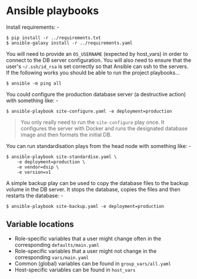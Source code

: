 # Ansible playbooks
Install requirements: -

    $ pip install -r ../requirements.txt
    $ ansible-galaxy install -r ../requirements.yaml
    
You will need to provide an `OS_USERNAME` (expected by host_vars)
in order to connect to the DB server configuration. You will also need to
ensure that the user's `~/.ssh/id_rsa` is set correctly so that Ansible can ssh
to the servers. If the following works you should be able to run the
project playbooks...

    $ ansible -m ping all

You could configure the production database server (a destructive action)
with something like: -

    $ ansible-playbook site-configure.yaml -e deployment=production

>   You only really need to run the `site-configure` play once.
    It configures the server with Docker and runs the designated database
    image and then formats the initial DB.

You can run standardisation plays from the head node with something like: -

    $ ansible-playbook site-standardise.yaml \
        -e deployment=production \
        -e vendor=dsip \
        -e version=v1

A simple backup play can be used to copy the database files to the
backup volume in the DB server. It stops the database, copies the files
and then restarts the database: -

    $ ansible-playbook site-backup.yaml -e deployment=production
    
## Variable locations
-   Role-specific variables that a user might change often in the corresponding
    `defaults/main.yaml`
-   Role-specific variables that a user might not change in the corresponding
    `vars/main.yaml`
-   Common (global) variables can be found in `group_vars/all.yaml`
-   Host-specific variables can be found in `host_vars`
